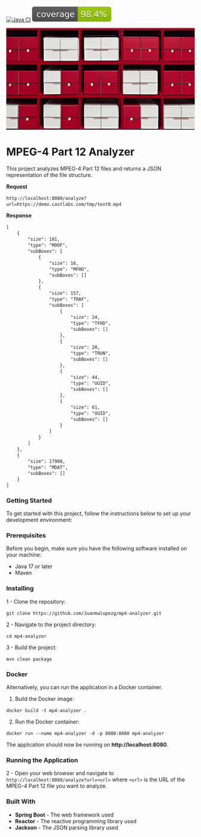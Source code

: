 [![Java CI](https://github.com/Juanmalopezg/mp4-analyzer/actions/workflows/ci.yml/badge.svg)](https://github.com/Juanmalopezg/mp4-analyzer/actions/workflows/ci.yml) [![Test Coverage](https://raw.githubusercontent.com/Juanmalopezg/mp4-analyzer/gh-pages/badges/jacoco.svg)](https://juanmalopezg.github.io/mp4-analyzer/)

![](src/main/resources/static/boxes.png)
# MPEG-4 Part 12 Analyzer

This project analyzes MPEG-4 Part 12 files and returns a JSON representation of the file structure.

**Request**

```
http://localhost:8080/analyze?url=https://demo.castlabs.com/tmp/text0.mp4
```

**Response**

```
[
    {
        "size": 181,
        "type": "MOOF",
        "subBoxes": [
            {
                "size": 16,
                "type": "MFHD",
                "subBoxes": []
            },
            {
                "size": 157,
                "type": "TRAF",
                "subBoxes": [
                    {
                        "size": 24,
                        "type": "TFHD",
                        "subBoxes": []
                    },
                    {
                        "size": 20,
                        "type": "TRUN",
                        "subBoxes": []
                    },
                    {
                        "size": 44,
                        "type": "UUID",
                        "subBoxes": []
                    },
                    {
                        "size": 61,
                        "type": "UUID",
                        "subBoxes": []
                    }
                ]
            }
        ]
    },
    {
        "size": 17908,
        "type": "MDAT",
        "subBoxes": []
    }
]
```

### Getting Started

To get started with this project, follow the instructions below to set up your development environment:

### Prerequisites

Before you begin, make sure you have the following software installed on your machine:

- Java 17 or later
- Maven

### Installing

1 - Clone the repository:

```
git clone https://github.com/Juanmalopezg/mp4-analyzer.git
```

2 - Navigate to the project directory:

```
cd mp4-analyzer
```

3 - Build the project:

```
mvn clean package
```

### Docker

Alternatively, you can run the application in a Docker container.

1. Build the Docker image:

```
docker build -t mp4-analyzer .
```

2. Run the Docker container:

```
docker run --name mp4-analyzer -d -p 8080:8080 mp4-analyzer
```

The application should now be running on **http://localhost:8080**.

### Running the Application

2 - Open your web browser and navigate to `http://localhost:8080/analyze?url=<url>` where `<url>` is the URL of the
MPEG-4 Part 12 file you want to analyze.

### Built With

- **Spring Boot** - The web framework used
- **Reactor** - The reactive programming library used
- **Jackson** - The JSON parsing library used

